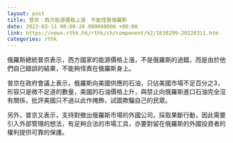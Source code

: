 ```yaml
---
layout: post
title: 普京：西方能源價格上漲　不能怪責俄羅斯
date: 2022-03-11 00:00:28.000000000 +08:00
link: https://news.rthk.hk/rthk/ch/component/k2/1638299-20220311.htm
categories: rthk
---
```


俄羅斯總統普京表示，西方國家的能源價格上漲，不是俄羅斯的過錯，而是由於他們自己錯誤的結果，不能夠怪責在俄羅斯身上。

普京在政府會議上表示，俄羅斯向美國供應的石油，只佔美國市場不足百分之3，形容只是微不足道的數量，美國的石油價格上升，與禁止向俄羅斯進口石油完全沒有關係，批評美國只不過以此作掩飾，試圖欺騙自己的民眾。

另外，普京又表示，支持對撤出俄羅斯市場的外國公司，採取果斷行動，因此需要引入外部管理的想法，有足夠合法的市場工具，亦要對留在俄羅斯的外國投資者的權利提供可靠的保護。
